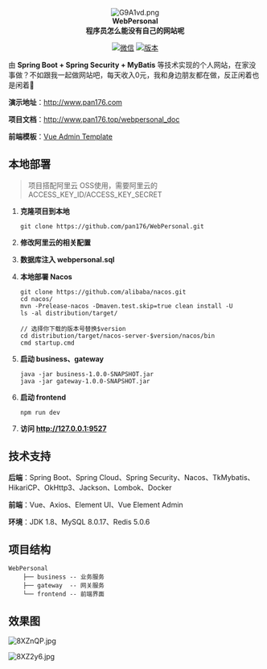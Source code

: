 <p align="center">
  <img src="https://s1.ax1x.com/2020/03/26/G9A1vd.png" alt="G9A1vd.png" border="0" />
  <br><strong>WebPersonal</strong><br>
  <strong>程序员怎么能没有自己的网站呢</strong>
</p>


<p align="center">
  <a href="#"><img src="https://img.shields.io/badge/%E5%BE%AE%E4%BF%A1-17679120076-brightgreen" alt="微信"></a>
  <a href="#"><img src="https://img.shields.io/badge/version-1.0.0.RELEASE-blue" alt="版本"></a>
</p>

由 **Spring Boot + Spring Security + MyBatis** 等技术实现的个人网站，在家没事做？不如跟我一起做网站吧，每天收入0元，我和身边朋友都在做，反正闲着也是闲着:dog:

**演示地址**：http://www.pan176.com

**项目文档**：http://www.pan176.top/webpersonal_doc

**前端模板**：[Vue Admin Template](https://github.com/PanJiaChen/vue-admin-template)

## 本地部署

> 项目搭配阿里云 OSS使用，需要阿里云的 ACCESS_KEY_ID/ACCESS_KEY_SECRET

1. **克隆项目到本地**

   ```shell
   git clone https://github.com/pan176/WebPersonal.git
   ```

2. **修改阿里云的相关配置**

3. **数据库注入 webpersonal.sql**

4. **本地部署 Nacos**

   ```shell
   git clone https://github.com/alibaba/nacos.git
   cd nacos/
   mvn -Prelease-nacos -Dmaven.test.skip=true clean install -U  
   ls -al distribution/target/
   
   // 选择你下载的版本号替换$version
   cd distribution/target/nacos-server-$version/nacos/bin
   cmd startup.cmd
   ```

5. **启动 business、gateway**

   ```shell
   java -jar business-1.0.0-SNAPSHOT.jar
   java -jar gateway-1.0.0-SNAPSHOT.jar
   ```

6. **启动 frontend**

   ```shell
   npm run dev
   ```

7. **访问 http://127.0.0.1:9527**

## 技术支持

**后端**：Spring Boot、Spring Cloud、Spring Security、Nacos、TkMybatis、HikariCP、OkHttp3、Jackson、Lombok、Docker

**前端**：Vue、Axios、Element UI、Vue Element Admin

**环境**：JDK 1.8、MySQL 8.0.17、Redis 5.0.6

## 项目结构

```
WebPersonal
    ├── business -- 业务服务
    ├── gateway  -- 网关服务
    └── frontend -- 前端界面
```

## 效果图

![8XZnQP.jpg](https://s1.ax1x.com/2020/03/25/8XZnQP.jpg)

![8XZ2y6.jpg](https://s1.ax1x.com/2020/03/25/8XZ2y6.jpg)